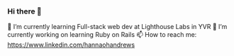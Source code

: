 ### Hi there 👋

🌱 I’m currently learning Full-stack web dev at Lighthouse Labs in YVR 
🔭 I’m currently working on learning Ruby on Rails 
📫 How to reach me: https://www.linkedin.com/hannaohandrews

<!--
**hannaohandrews/hannaohandrews** is a ✨ _special_ ✨ repository because its `README.md` (this file) appears on your GitHub profile.

Here are some ideas to get you started:

- 🔭 I’m currently working on ...
- 🌱 I’m currently learning ...
- 👯 I’m looking to collaborate on ...
- 🤔 I’m looking for help with ...
- 💬 Ask me about ...
- 📫 How to reach me: ...
- 😄 Pronouns: ...
- ⚡ Fun fact: ...
-->
